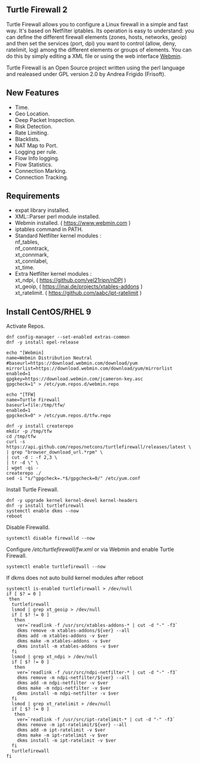 ## Turtle Firewall 2

Turtle Firewall allows you to configure a Linux firewall in a simple and fast way.
It's based on Netfilter iptables. Its operation is easy to understand: you can define the different firewall elements (zones, hosts, networks, geoip) and then set the services (port, dpi) you want to control (allow, deny, ratelimit, log) among the different elements or groups of elements.
You can do this by simply editing a XML file or using the web interface [Webmin](http://www.webmin.com/).

Turtle Firewall is an Open Source project written using the perl language and realeased under GPL version 2.0 by Andrea Frigido (Frisoft).

## New Features

- Time.
- Geo Location.
- Deep Packet Inspection.
- Risk Detection.
- Rate Limiting.
- Blacklists.
- NAT Map to Port.
- Logging per rule.
- Flow Info logging.
- Flow Statistics.
- Connection Marking.
- Connection Tracking.

## Requirements

- expat library installed.
- XML::Parser perl module installed.
- Webmin installed. ( https://www.webmin.com )
- iptables command in PATH.
- Standard Netfilter kernel modules : <br>
nf_tables, <br>
nf_conntrack, <br>
xt_connmark, <br>
xt_connlabel, <br>
xt_time. <br>
- Extra Netfilter kernel modules : <br>
xt_ndpi, ( https://github.com/vel21ripn/nDPI ) <br>
xt_geoip, ( https://inai.de/projects/xtables-addons ) <br>
xt_ratelimit. ( https://github.com/aabc/ipt-ratelimit ) <br>

## Install CentOS/RHEL 9

Activate Repos.
```
dnf config-manager --set-enabled extras-common
dnf -y install epel-release

echo "[Webmin]
name=Webmin Distribution Neutral
#baseurl=https://download.webmin.com/download/yum
mirrorlist=https://download.webmin.com/download/yum/mirrorlist
enabled=1
gpgkey=https://download.webmin.com/jcameron-key.asc
gpgcheck=1" > /etc/yum.repos.d/webmin.repo

echo "[TFW]
name=Turtle Firewall
baseurl=file:/tmp/tfw/
enabled=1
gpgckeck=0" > /etc/yum.repos.d/tfw.repo

dnf -y install createrepo
mkdir -p /tmp/tfw
cd /tmp/tfw
curl -s https://api.github.com/repos/netcons/turtlefirewall/releases/latest \
| grep "browser_download_url.*rpm" \
| cut -d : -f 2,3 \
| tr -d \" \
| wget -qi -
createrepo ./
sed -i "s/^gpgcheck=.*$/gpgcheck=0/" /etc/yum.conf
 ```

Install Turtle Firewall.
```
dnf -y upgrade kernel kernel-devel kernel-headers
dnf -y install turtlefirewall
systemctl enable dkms --now
reboot
```

Disable Firewalld.
```
systemctl disable firewalld --now
```

Configure */etc/turtlefirewall/fw.xml* or via Webmin and enable Turtle Firewall.
```
systemctl enable turtlefirewall --now
```

If dkms does not auto build kernel modules after reboot
```
systemctl is-enabled turtlefirewall > /dev/null
if [ $? = 0 ]
 then
  turtlefirewall
  lsmod | grep xt_geoip > /dev/null
  if [ $? != 0 ]
   then
    ver=`readlink -f /usr/src/xtables-addons-* | cut -d "-" -f3`
    dkms remove -m xtables-addons/${ver} --all
    dkms add -m xtables-addons -v $ver
    dkms make -m xtables-addons -v $ver
    dkms install -m xtables-addons -v $ver
  fi
  lsmod | grep xt_ndpi > /dev/null
  if [ $? != 0 ]
   then
    ver=`readlink -f /usr/src/ndpi-netfilter-* | cut -d "-" -f3`
    dkms remove -m ndpi-netfilter/${ver} --all
    dkms add -m ndpi-netfilter -v $ver
    dkms make -m ndpi-netfilter -v $ver
    dkms install -m ndpi-netfilter -v $ver
  fi
  lsmod | grep xt_ratelimit > /dev/null
  if [ $? != 0 ]
   then
    ver=`readlink -f /usr/src/ipt-ratelimit-* | cut -d "-" -f3`
    dkms remove -m ipt-ratelimit/${ver} --all
    dkms add -m ipt-ratelimit -v $ver
    dkms make -m ipt-ratelimit -v $ver
    dkms install -m ipt-ratelimit -v $ver
  fi
  turtlefirewall
fi
```
